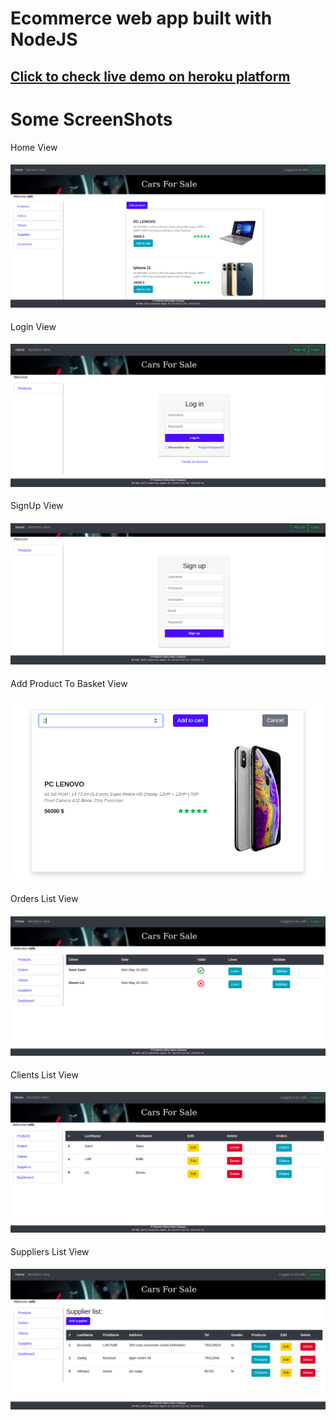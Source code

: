 # Ecommerce web app built with NodeJS
## [Click to check live demo on heroku platform](https://ecomnodejs.herokuapp.com/products/)

# Some ScreenShots
Home View
#### ![alt text](https://github.com/LotfiRafik/EcomNodeJS/blob/master/ScreenShots/HomePage.png)
Login View
#### ![alt text](https://github.com/LotfiRafik/EcomNodeJS/blob/master/ScreenShots/LoginView.png)
SignUp View
#### ![alt text](https://github.com/LotfiRafik/EcomNodeJS/blob/master/ScreenShots/SignUpView.png)
Add Product To Basket View
#### ![alt text](https://github.com/LotfiRafik/EcomNodeJS/blob/master/ScreenShots/AddProductToBasket.png)
Orders List View
#### ![alt text](https://github.com/LotfiRafik/EcomNodeJS/blob/master/ScreenShots/OrdersView.png)
Clients List View
#### ![alt text](https://github.com/LotfiRafik/EcomNodeJS/blob/master/ScreenShots/ClientsView.png)
Suppliers List View
#### ![alt text](https://github.com/LotfiRafik/EcomNodeJS/blob/master/ScreenShots/SuppliersView.png)
